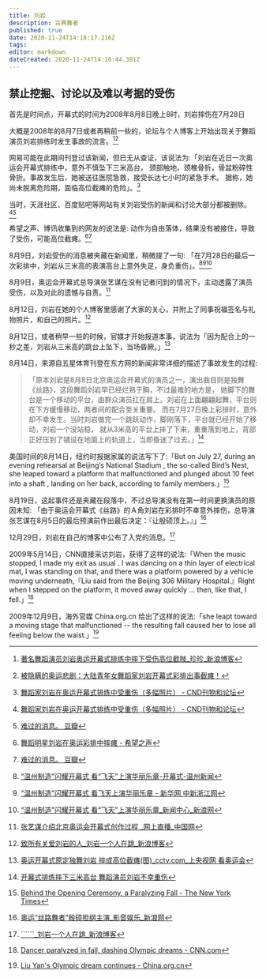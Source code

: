 ```yaml
---
title: 刘岩
description: 古典舞者
published: true
date: 2020-11-24T14:18:17.216Z
tags: 
editor: markdown
dateCreated: 2020-11-24T14:16:44.381Z
---
```


## 禁止挖掘、讨论以及难以考据的受伤

首先是时间点，开幕式的时间为2008年8月8日晚上8时，刘岩摔伤在7月28日

大概是2008年的8月7日或者再稍前一些的，论坛与个人博客上开始出现关于舞蹈演员刘岩排练时发生事故的流言。[^RZhDt][^20080811235706]

[^RZhDt]: [著名舞蹈演员刘岩奥运开幕式排练中摔下受伤高位截肢_珍珍_新浪博客](https://archive.is/RZhDt "http://blog.sina.com.cn/s/blog_4d869c000100apla.html")
[^20080811235706]: [被隐瞒的奥运悲剧：大陆青年女舞蹈家刘岩开幕式彩排出事截瘫！](https://web.archive.org/web/20080811235706/http://www.duping.net/XHC/show.php?bbs=11&post=873006)

网易可能在此期间刊登过该新闻，但已无从查证，该说法为:「刘岩在近日一次奥运会开幕式排练中，意外不慎坠下三米高台，
  颈部触地，颈椎骨折，骨盆粉碎性骨折。事故发生后，她被送往医院急救，接受长达七小时的紧急手术。
  据称，她尚未脱离危险期，面临高位截瘫的危险」。[^CND123022611]

当时，天涯社区、百度贴吧等网站有关刘岩受伤的新闻和讨论大部分都被删除。[^CND123022611][^20201123134447]

[^CND123022611]: [舞蹈家刘岩在奥运开幕式排练中受重伤（多幅照片） - CND刊物和论坛](https://web.archive.org/web/20201123022611/http://hx.cnd.org/2008/08/10/舞蹈家刘岩在奥运开幕式排练中受重伤（多幅照片/)

希望之声、博讯收集到的网友的说法是: 动作为自由落体，结果没有被接住，导致了受伤，可能高位截瘫。[^20201123134434][^20201123134447]

[^20201123134434]: [舞蹈明星刘岩在奥运彩排中摔瘫 - 希望之声](https://web.archive.org/web/20201123134434/https://media.soundofhope.org/audio01/2008/8/7/untitled.mp3)
[^20201123134447]: [难过的消息。 豆瓣](https://web.archive.org/web/20201123134447/https://www.douban.com/note/16285952/)

8月9日，刘岩受伤的消息被夹藏在新闻里，稍微提了一句: 「在7月28日的最后一次彩排中，刘岩从三米高的表演高台上意外失足，身负重伤」。[^1123140952][^0818083809][^1123140505]

[^1123140952]: [“温州制造”闪耀开幕式 看“飞天”上演华丽乐章-开幕式-温州新闻](https://web.archive.org/web/20201123140952/http://wznews.66wz.com/system/2008/08/09/100644890.shtml)
[^0818083809]: [“温州制造”闪耀开幕式 看飞天上演华丽乐章 - 新华网 中新浙江网](https://web.archive.org/web/20080818083809/http://www.xinhuanet.com/chinanews/2008-08/09/content_14078288.htm)
[^1123140505]: [“温州制造”闪耀开幕式 看“飞天”上演华丽乐章_新闻中心_新浪网](https://web.archive.org/web/20201123140505/https://news.sina.com.cn/c/2008-08-09/063314288215s.shtml)

8月9日，奥运会开幕式总导演张艺谋在没有记者问到的情况下，主动透露了演员受伤，以及对此的遗憾与自责。[^aDPTm]

<!-- > 2008-08-09 14:39
>
> 美国洛杉矶记者: 张导演，我来自美国洛杉矶，在洛杉矶的时候跟您有过三次演播厅的访问，都非常难忘，昨天晚上的开幕式，我们也都看到了。
  因为您导演了无数的流芳百世的世界经典的影片，跟我们昨天晚上开幕式的导演工作比起来，我想简单地知道你的压力和责任，
  刚才您也提到，您说给大家都打100分，如果说有一点点遗憾的话，这个遗憾是什么？最后，张导演，您现在最想做的是什么？
>
> 张艺谋: 从接受这个任务开始，我就知道责任重大。但是，我可以说是，奥运会活动，申奥以来，我是一个元老，我从七年前就开始做申奥片，
  接着是雅典的八分钟，等等很多活动。但我自己真正进入这个团队开始，真正开始工作的时候，我才感觉到那个责任和压力比我想的还要大。
  确实很多很多困难，我这个人不太愿意说那么多困难，只是很多很多困难是你无法逾越的，你必须面对，团队也必须面对。
  大家只是看结果，没有人事后听你解释，只是看结果。所以我们都知道这一点。我们从来不解释。我刚才说了，给团队打100分。
  给我自己，我觉得不能到100分。有许多事情，很多细节，我自己还有很多很遗憾之处。比如说我们还有演员受伤，发生这样的情况，
  我自己一直很自责。也许是我自己去嘱咐一点细节就可以避免。我有很多事情心里过不去，总觉得工作没有做好。现在最想做的，
  可能就是把所有的事儿放下，心里真的没事儿，好好睡一觉。可惜还是有很多事儿，这几天成了跟媒体对话的事儿。接下来还有闭幕式，
  还有残奥会开幕式、闭幕式，这个团队从来没有松懈过，我们还有工作。 -->

[^aDPTm]: [张艺谋介绍北京奥运会开幕式创作过程 _网上直播_中国网](https://archive.is/aDPTm "http://www.china.com.cn/zhibo/2008-08/09/content_16171840.htm?show=t")

8月12日，刘岩在她的个人博客里感谢了大家的关心，并附上了同事祝福签名与礼物照片，和自己的照片。[^UJ1u5]

[^UJ1u5]: [致所有关爱刘岩的人_刘岩一个人在跳_新浪博客](https://archive.is/UJ1u5 "https://web.archive.org/web/20090415004113/http://blog.sina.com.cn/s/blog_4f854ba90100ahqn.html")

8月12日，或者稍早一些的时候，官媒才开始报道本事，说法为「因为配合上的一秒之差，刘岩从三米高的跳台上坠下，当场昏厥。」[^iLZn3]

[^iLZn3]: [奥运开幕式原定独舞刘岩 摔成高位截瘫(图)_cctv.com_上央视网 看奥运会](https://archive.is/iLZn3 "https://news.cctv.com/performance/20080812/105881.shtml")

8月14日，来源自五星体育刊登在东方网的新闻非常详细的描述了事故发生的过程:

> 「原本刘岩是8月8日北京奥运会开幕式的演员之一，演出曲目则是独舞《丝路》，这段舞蹈刘岩早已经烂熟于胸，不过最难的地方是，
  她脚下的舞台是一个移动的平台，由群众演员扛在肩上。刘岩在上面翩翩起舞，平台则在下方缓慢移动，两者间的配合至关重要。
  而在7月27日晚上彩排时，意外却不幸发生。当时刘岩做完一个跳跃动作，脚刚落下，平台就已经开始了移动，刘岩一个没站稳，
  就从3米高的平台上摔了下来，重重落到地上，背部正好压到了铺设在地面上的轨道上，当即昏迷了过去。」[^20130525004417]

[^20130525004417]: [开幕式排练摔下三米高台 舞蹈演员刘岩不幸重伤](https://web.archive.org/web/20130525004417/https://sh.eastday.com/qtmt/2008olympic/u1a463196.html)

美国时间的8月14日，纽约时报据家属的说法写下了:「But on July 27, during an evening rehearsal at Beijing’s National Stadium
  , the so-called Bird’s Nest, she leaped toward a platform that malfunctioned and plunged about 10 feet into a shaft
  , landing on her back, according to family members.」[^20201109041035]

[^20201109041035]: [Behind the Opening Ceremony, a Paralyzing Fall - The New York Times](https://web.archive.org/web/20201109041035/https://www.nytimes.com/2008/08/15/sports/olympics/15dancer.html)

8月19日，这起事件还是夹藏在段落中，不过总导演没有在第一时间更换演员的原因未知:
  「由于奥运会开幕式《丝路》的Ａ角刘岩在彩排时不幸意外摔伤，总导演张艺谋在8月5日的最后预演前作出最后决定：『让殷硕顶上。』」[^20201123142200]

[^20201123142200]: [奥运“丝路舞者”殷硕担纲主演_影音娱乐_新浪网](https://web.archive.org/web/20201123142200/https://ent.sina.com.cn/x/2008-08-19/14022139678.shtml)

12月29日，刘岩在自己的博客中公布了入党的消息。[^LQTqu]

[^LQTqu]: [``````_刘岩一个人在跳_新浪博客](https://archive.is/LQTqu)

2009年5月14日，CNN直接采访刘岩，获得了这样的说法:「When the music stopped, I made my exit as usual
  . I was dancing on a thin layer of electrical mat, I was standing on that, and there was a platform
   powered by a vehicle moving underneath,『Liu said from the Beijing 306 Military Hospital.』Right when
   I stepped on the platform, it moved away quickly ... then, like that, I fell.」[^20201109032150]

[^20201109032150]: [Dancer paralyzed in fall, dashing Olympic dreams - CNN.com](https://web.archive.org/web/20201109032150/https://edition.cnn.com/2009/WORLD/asiapcf/05/14/china.olympics.dancer/index.html)

2009年12月9日，海外官媒 China.org.cn 给出了这样的说法:「she leapt toward a moving stage that malfunctioned
   -- the resulting fall caused her to lose all feeling below the waist.」[^20160303214116]

[^20160303214116]: [Liu Yan's Olympic dream continues - China.org.cn](https://web.archive.org/web/20160303214116/http://www.china.org.cn/video/2009-12/09/content_19033878_2.htm)

<!--
个人、公众号类消息

[奥运排练时发生事故：舞蹈演员刘岩摔下受伤颈椎骨折](https://web.archive.org/web/20201124091209/https://groups.google.com/g/fans/c/6jcLaY0YZhg)

[12年前奥运会上，舞者刘岩在彩排中失误坠落致终生残疾，现今怎样_腾讯新闻](https://web.archive.org/web/20201123140912/https://new.qq.com/omn/20200914/20200914A0MB3M00.html)

> 同样，网上还有舞蹈演员刘岩在排练中不幸摔伤的消息。我看到的海外报道，却并非关注刘岩的伤情，
  而在发出古怪的指责，写道：“在开幕式的设计中，刘岩从四公尺的高台往下落时，本来应该被经过的士兵接住的，
  但当时因为那些不会舞蹈的士兵只管走正步，错过了接住刘岩的时间。”
>
> 哈，这个指责太可怕了，刘岩是因为接她的平车出现故障提前一秒甩开而不幸坠落的，平车实际高度不过两米多，
  假如不是颈部落地不过就是蹾一下而已。应该把写这文章的人放在那里，看他能不能反应过来！
>
> 事实上后面这些人物所写的才是真正要大家听的 -- 第一，中国是由这些没人性的士兵管理的，第二，
  刘岩遭受了这样的不幸，奥运开幕式竟然依旧以欢快的节奏开始，更加倍地没有人性。。。

[全看 第8页 :【图说奥运开幕式 一 】每一声呼喊都是“中国”！ - 西西河](https://web.archive.org/web/20201124022530/https://www.cchere.com/thread/1730225/8)

-->